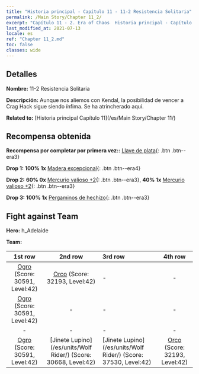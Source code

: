 ```yaml
---
title: "Historia principal - Capítulo 11 - 11-2 Resistencia Solitaria"
permalink: /Main Story/Chapter 11_2/
excerpt: "Capítulo 11 - 2. Era of Chaos  Historia principal - Capítulo 11_2. 11-2 Resistencia Solitaria"
last_modified_at: 2021-07-13
locale: es
ref: "Chapter 11_2.md"
toc: false
classes: wide
---
```


## Detalles

 **Nombre:** 11-2 Resistencia Solitaria

 **Descripción:** Aunque nos aliemos con Kendal, la posibilidad de vencer a Crag Hack sigue siendo ínfima. Se ha atrincherado aquí.

 **Related to:** [Historia principal Capítulo 11](/es/Main Story/Chapter 11/)

## Recompensa obtenida

 **Recompensa por completar por primera vez::** [Llave de plata](/ItemsES/con_693/){: .btn .btn--era3}

 **Drop 1:** **100% 1x** [Madera excepcional](/ItemsES/mat_34/){: .btn .btn--era4}

 **Drop 2:** **60% 0x** [Mercurio valioso +2](/ItemsES/mat_28/){: .btn .btn--era3}, **40% 1x** [Mercurio valioso +2](/ItemsES/mat_28/){: .btn .btn--era3}

 **Drop 3:** **100% 1x** [Pergaminos de hechizo](/ItemsES/con_694/){: .btn .btn--era3}


## Fight against Team
 **Hero:** h_Adelaide

 **Team:**


  | 1st row | 2nd row | 3rd row | 4th row |
  |:----:|:----:|:----|:----:|
  | [Ogro](/es/units/Ogre/) (Score: 30591, Level:42)  | [Orco](/es/units/Orc/) (Score: 32193, Level:42)  | - | - |
  | [Ogro](/es/units/Ogre/) (Score: 30591, Level:42)  | - | - | - |
  | - | - | - | - |
  | [Ogro](/es/units/Ogre/) (Score: 30591, Level:42)  | [Jinete Lupino](/es/units/Wolf Rider/) (Score: 30668, Level:42)  | [Jinete Lupino](/es/units/Wolf Rider/) (Score: 37530, Level:42)  | [Orco](/es/units/Orc/) (Score: 32193, Level:42)  |


